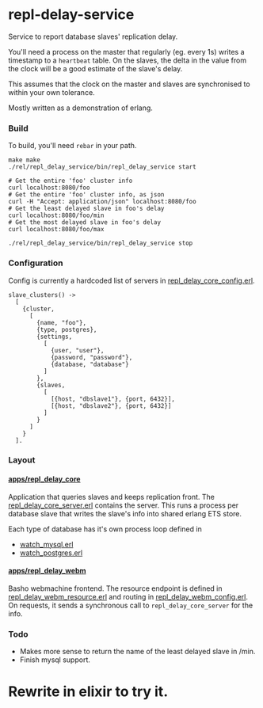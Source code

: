 # repl-delay-service


Service to report database slaves' replication delay. 

You'll need a process on the master that regularly (eg. every 1s)
writes a timestamp to a `heartbeat` table. On the slaves, the delta in
the value from the clock will be a good estimate of the slave's delay.

This assumes that the clock on the master and slaves are synchronised
to within your own tolerance.

Mostly written as a demonstration of erlang.

### Build

To build, you'll need `rebar` in your path.

```
make make
./rel/repl_delay_service/bin/repl_delay_service start

# Get the entire 'foo' cluster info
curl localhost:8080/foo
# Get the entire 'foo' cluster info, as json
curl -H "Accept: application/json" localhost:8080/foo
# Get the least delayed slave in foo's delay
curl localhost:8080/foo/min
# Get the most delayed slave in foo's delay
curl localhost:8080/foo/max

./rel/repl_delay_service/bin/repl_delay_service stop
```

### Configuration


Config is currently a hardcoded list of servers in
[repl_delay_core_config.erl](apps/repl_delay_core/src/repl_delay_core_config.erl).

```
slave_clusters() ->
  [
    {cluster,
      [
        {name, "foo"},
        {type, postgres},
        {settings,
          [
            {user, "user"},
            {password, "password"},
            {database, "database"}
          ]
        },
        {slaves,
          [
            [{host, "dbslave1"}, {port, 6432}],
            [{host, "dbslave2"}, {port, 6432}]
          ]
        }
      ]
    }
  ].
```


### Layout


#### [apps/repl_delay_core](apps/repl_delay_core)

Application that queries slaves and keeps replication front. The
[repl_delay_core_server.erl](apps/repl_delay_core/src/repl_delay_core_server.erl)
contains the server. This runs a process per database slave that
writes the slave's info into shared erlang ETS store.

Each type of database has it's own process loop defined in
* [watch_mysql.erl](apps/repl_delay_core/src/watch_mysql.erl)
* [watch_postgres.erl](apps/repl_delay_core/src/watch_postgres.erl)

#### [apps/repl_delay_webm](apps/repl_delay_webm)

Basho webmachine frontend. The resource endpoint is defined in
[repl_delay_webm_resource.erl](apps/repl_delay_webm/src/repl_delay_webm_resource.erl)
and routing in
[repl_delay_webm_config.erl](apps/repl_delay_webm/src/repl_delay_webm_config.erl). On
requests, it sends a synchronous call to `repl_delay_core_server` for
the info.


### Todo

* Makes more sense to return the name of the least delayed slave in /min.
* Finish mysql support.
# Rewrite in elixir to try it.
